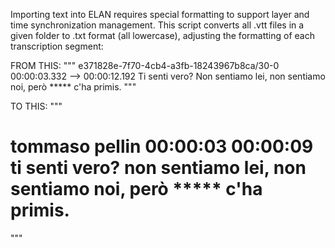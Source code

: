 Importing text into ELAN requires special formatting to support layer and time synchronization management. This script converts all .vtt files in a given folder to .txt format (all lowercase), adjusting the formatting of each transcription segment:

FROM THIS: 
"""
e371828e-7f70-4cb4-a3fb-18243967b8ca/30-0
00:00:03.332 --> 00:00:12.192
<v Tommaso Pellin>Ti senti vero? Non sentiamo lei,
non sentiamo noi, però ***** c'ha primis.</v>
"""

TO THIS:
"""
# tommaso pellin	00:00:03	00:00:09	ti senti vero? non sentiamo lei, non sentiamo noi, però ***** c'ha primis.
"""


